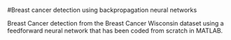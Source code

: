 #Breast cancer detection using backpropagation neural networks

Breast Cancer detection from the Breast Cancer Wisconsin dataset using a feedforward neural network that has been coded from scratch in MATLAB.
